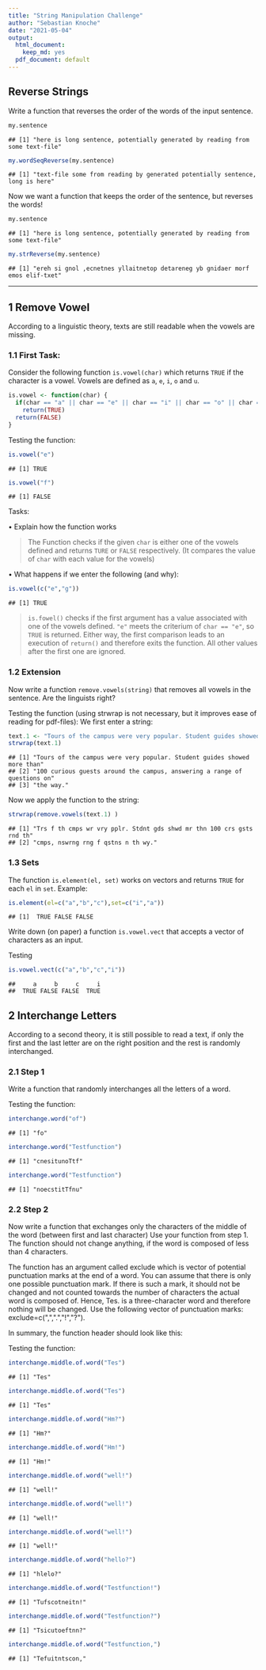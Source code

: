 ```yaml
---
title: "String Manipulation Challenge"
author: "Sebastian Knoche"
date: "2021-05-04"
output:
  html_document:
    keep_md: yes
  pdf_document: default
---
```




## Reverse Strings

Write a function that reverses the order of the words of the input sentence.



```r
my.sentence
```

```
## [1] "here is long sentence, potentially generated by reading from some text-file"
```

```r
my.wordSeqReverse(my.sentence)
```

```
## [1] "text-file some from reading by generated potentially sentence, long is here"
```

Now we want a function that keeps the order of the sentence, but
reverses the words!



```r
my.sentence
```

```
## [1] "here is long sentence, potentially generated by reading from some text-file"
```

```r
my.strReverse(my.sentence)
```

```
## [1] "ereh si gnol ,ecnetnes yllaitnetop detareneg yb gnidaer morf emos elif-txet"
```

***

## 1 Remove Vowel

According to a linguistic theory, texts are still readable when the vowels are missing.

### 1.1 First Task:

Consider the following function `is.vowel(char)` which returns `TRUE` if the character is a vowel. Vowels are defined as `a`, `e`, `i`, `o` and `u`.


```r
is.vowel <- function(char) {
  if(char == "a" || char == "e" || char == "i" || char == "o" || char == "u")
    return(TRUE)
  return(FALSE)
}
```

Testing the function:

```r
is.vowel("e")
```

```
## [1] TRUE
```


```r
is.vowel("f")
```

```
## [1] FALSE
```

Tasks:

• Explain how the function works

> The Function checks if the given `char` is either one of the vowels defined and returns `TURE` or `FALSE` respectively. (It compares the value of `char` with each value for the vowels)

• What happens if we enter the following (and why):


```r
is.vowel(c("e","g"))
```

```
## [1] TRUE
```

> `is.fowel()` checks if the first argument has a value associated with one of the vowels defined. `"e"` meets the criterium of `char == "e"`, so `TRUE` is returned. Either way, the first comparison leads to an execution of `return()` and therefore exits the function. All other values after the first one are ignored.


### 1.2 Extension

Now write a function `remove.vowels(string)` that removes all vowels in the sentence. Are the linguists right?



Testing the function (using strwrap is not necessary, but it improves ease of reading for pdf-files): We first enter a string:


```r
text.1 <- "Tours of the campus were very popular. Student guides showed more than 100 curious guests around the campus, answering a range of questions on the way."
strwrap(text.1)
```

```
## [1] "Tours of the campus were very popular. Student guides showed more than" 
## [2] "100 curious guests around the campus, answering a range of questions on"
## [3] "the way."
```

Now we apply the function to the string:


```r
strwrap(remove.vowels(text.1) )
```

```
## [1] "Trs f th cmps wr vry pplr. Stdnt gds shwd mr thn 100 crs gsts rnd th"
## [2] "cmps, nswrng rng f qstns n th wy."
```

### 1.3 Sets

The function `is.element(el, set)` works on vectors and returns `TRUE` for each `el` in `set`. Example:




```r
is.element(el=c("a","b","c"),set=c("i","a"))
```

```
## [1]  TRUE FALSE FALSE
```

Write down (on paper) a function `is.vowel.vect` that accepts a vector of characters as an input.



Testing


```r
is.vowel.vect(c("a","b","c","i"))
```

```
##     a     b     c     i 
##  TRUE FALSE FALSE  TRUE
```

## 2 Interchange Letters

According to a second theory, it is still possible to read a text, if only the first and the last letter are on the right position and the rest is randomly interchanged.

### 2.1 Step 1

Write a function that randomly interchanges all the letters of a word.



Testing the function:


```r
interchange.word("of")
```

```
## [1] "fo"
```


```r
interchange.word("Testfunction")
```

```
## [1] "cnesitunoTtf"
```


```r
interchange.word("Testfunction")
```

```
## [1] "noecstitTfnu"
```

### 2.2 Step 2

Now write a function that exchanges only the characters of the middle of the word (between first and last character) Use your function from step 1. The function should not change anything, if the word is composed of less than 4 characters.

The function has an argument called exclude which is vector of potential punctuation marks at the end of a word. You can assume that there is only one possible punctuation mark. If there is such a mark, it should not be changed and not counted towards the number of characters the actual word is composed of.
Hence, Tes. is a three-character word and therefore nothing will be changed. Use the following vector of punctuation marks: exclude=c(",",".","!","?").

In summary, the function header should look like this:



Testing the function:


```r
interchange.middle.of.word("Tes")
```

```
## [1] "Tes"
```


```r
interchange.middle.of.word("Tes")
```

```
## [1] "Tes"
```


```r
interchange.middle.of.word("Hm?")
```

```
## [1] "Hm?"
```


```r
interchange.middle.of.word("Hm!")
```

```
## [1] "Hm!"
```


```r
interchange.middle.of.word("well!")
```

```
## [1] "well!"
```


```r
interchange.middle.of.word("well!")
```

```
## [1] "well!"
```


```r
interchange.middle.of.word("well!")
```

```
## [1] "well!"
```


```r
interchange.middle.of.word("hello?")
```

```
## [1] "hlelo?"
```


```r
interchange.middle.of.word("Testfunction!")
```

```
## [1] "Tufscotneitn!"
```


```r
interchange.middle.of.word("Testfunction?")
```

```
## [1] "Tsicutoeftnn?"
```


```r
interchange.middle.of.word("Testfunction,")
```

```
## [1] "Tefuitntscon,"
```
